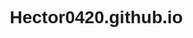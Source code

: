 # Hector0420.github.io
<html lang="es">
<head>
    <meta charset="UTF-8">
    <meta name="viewport" content="width=device-width, initial-scale=1.0">
    <title>Preparatoria Oficial No. 56 - YouTube</title>
    <style>
        /* Estilos generales */
        * {
            margin: 0;
            padding: 0;
            box-sizing: border-box;
            font-family: 'Arial', sans-serif;
        }

        body {
            background-color: #f9f9f9;
            color: #333;
            line-height: 1.6;
        }

        header {
            background-color: #e62117; /* Rojo YouTube */
            color: white;
            padding: 1rem;
            text-align: center;
            box-shadow: 0 2px 5px rgba(0, 0, 0, 0.1);
        }

        .logo {
            font-size: 1.8rem;
            font-weight: bold;
        }

        .container {
            max-width: 1200px;
            margin: 0 auto;
            padding: 1rem;
        }

        /* Sección del video destacado */
        .featured-video {
            margin: 2rem 0;
            text-align: center;
        }

        .video-container {
            position: relative;
            padding-bottom: 56.25%; /* Relación 16:9 */
            height: 0;
            overflow: hidden;
            margin-bottom: 1rem;
        }

        .video-container iframe {
            position: absolute;
            top: 0;
            left: 0;
            width: 100%;
            height: 100%;
            border: none;
            border-radius: 8px;
        }

        /* Sección de videos adicionales */
        .video-grid {
            display: grid;
            grid-template-columns: repeat(auto-fill, minmax(250px, 1fr));
            gap: 1.5rem;
            margin: 2rem 0;
        }

        .video-card {
            background: white;
            border-radius: 8px;
            overflow: hidden;
            box-shadow: 0 2px 10px rgba(0, 0, 0, 0.1);
            transition: transform 0.3s;
        }

        .video-card:hover {
            transform: translateY(-5px);
        }

        .thumbnail {
            width: 100%;
            height: 140px;
            background-color: #ddd;
            display: flex;
            align-items: center;
            justify-content: center;
            color: #777;
            font-size: 0.9rem;
        }

        .video-info {
            padding: 1rem;
        }

        .video-info h3 {
            font-size: 1rem;
            margin-bottom: 0.5rem;
        }

        /* Call-To-Action (Suscribirse) */
        .cta {
            background-color: #e62117;
            color: white;
            text-align: center;
            padding: 2rem;
            border-radius: 8px;
            margin: 2rem 0;
        }

        .cta h2 {
            margin-bottom: 1rem;
        }

        .subscribe-btn {
            background-color: white;
            color: #e62117;
            border: none;
            padding: 0.8rem 1.5rem;
            font-size: 1rem;
            font-weight: bold;
            border-radius: 50px;
            cursor: pointer;
            transition: background-color 0.3s;
        }

        .subscribe-btn:hover {
            background-color: #f0f0f0;
        }

        footer {
            text-align: center;
            padding: 1.5rem;
            background-color: #333;
            color: white;
            margin-top: 2rem;
        }

        /* Responsive */
        @media (max-width: 768px) {
            .video-grid {
                grid-template-columns: 1fr;
            }
        }
    </style>
</head>
<body>
    <!-- Header con logo -->
    <header>
        <div class="logo">Preparatoria Oficial No. 56</div>
    </header>

    <div class="container">
        <!-- Video destacado -->
        <section class="featured-video">
            <h2>Video Destacado</h2>
            <div class="video-container">
                <!-- Reemplaza el ID del video de YouTube -->
                <iframe 
                    src="[https://www.youtube.com/watch?v=VnIkPqDwKXU]" 
                    frameborder="0" 
                    allow="accelerometer; autoplay; clipboard-write; encrypted-media; gyroscope; picture-in-picture" 
                    allowfullscreen>
                </iframe>
            </div>
            <p>Mira nuestro contenido más reciente.</p>
        </section>

        <!-- Call-To-Action (Suscribirse) -->
        <section class="cta">
            <h2>¡Suscríbete a nuestro canal!</h2>
            <button class="subscribe-btn" id="subscribeBtn">Suscribirse</button>
        </section>

        <!-- Videos adicionales (placeholders) -->
        <section>
            <h2>Más videos</h2>
            <div class="video-grid">
                <!-- Video 1 -->
                <div class="video-card">
                    <div class="thumbnail">Miniatura del Video 1</div>
                    <div class="video-info">
                        <h3>Título del Video 1</h3>
                        <p>Descripción breve...</p>
                    </div>
                </div>

                <!-- Video 2 -->
                <div class="video-card">
                    <div class="thumbnail">Miniatura del Video 2</div>
                    <div class="video-info">
                        <h3>Título del Video 2</h3>
                        <p>Descripción breve...</p>
                    </div>
                </div>

                <!-- Video 3 -->
                <div class="video-card">
                
                    <div class="thumbnail">Miniatura del Video 3</div>
                     src="[https://www.youtube.com/watch?v=VnIkPqDwKXU]" 
                    <div class="video-info">
                        <h3>Título del Video 3</h3>
                        <p>Descripción breve...</p>
                    </div>
                </div>
            </div>
        </section>
    </div>

    <!-- Footer -->
    <footer>
        <p>&copy; 2024 Preparatoria Oficial No. 56. Todos los derechos reservados.</p>
    </footer>

    <!-- JavaScript para el botón de suscripción -->
    <script>
        document.getElementById('subscribeBtn').addEventListener('click', function() {
            // Reemplaza con el enlace real de tu canal
            window.open('[https://www.youtube.com/watch?v=VnIkPqDwKXU]', '_blank');
        });
    </script>
</body>
</html>
